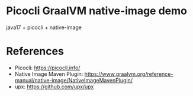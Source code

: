 Picocli GraalVM native-image demo
=================================

java17 + picocli + native-image


# References

* Picocli: https://picocli.info/
* Native Image Maven Plugin: https://www.graalvm.org/reference-manual/native-image/NativeImageMavenPlugin/
* upx: https://github.com/upx/upx
